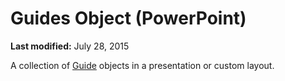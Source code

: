 
# Guides Object (PowerPoint)

 **Last modified:** July 28, 2015

A collection of  [Guide](022d5d3f-d840-2699-bcff-6b0b530034fd.md) objects in a presentation or custom layout.
